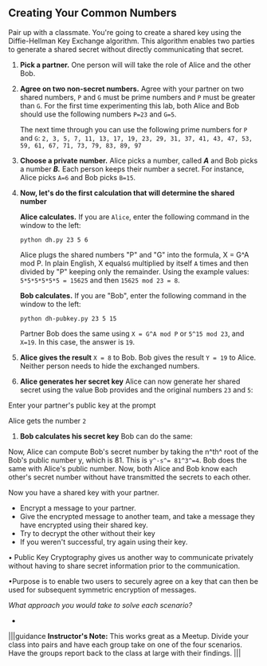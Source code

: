 ## Creating Your Common Numbers

Pair up with a classmate. You're going to create a shared key using the Diffie-Hellman Key Exchange algorithm. This algorithm enables two parties to generate a shared secret without directly communicating that secret. 
    
1. **Pick a partner.** One person will will take the role of Alice and the other Bob.
1. **Agree on two non-secret numbers.** Agree with your partner on two shared numbers, ``P`` and ``G`` must be prime numbers and ``P`` must be greater than ``G``.
    For the first time experimenting this lab, both Alice and Bob should use the following numbers ``P=23`` and ``G=5``.
  
    The next time through you can use the following prime numbers for ``P`` and ``G``: ``2, 3, 5, 7, 11, 13, 17, 19, 23, 29, 31, 37, 41, 43, 47, 53, 59, 61, 67, 71, 73, 79, 83, 89, 97``

1.  **Choose a private number.** Alice picks a number, called ***A*** and Bob picks a number ***B.*** Each person keeps their number a secret. For instance, Alice picks ``A=6`` and Bob picks ``B=15``.
1. **Now, let's do the first calculation that will determine the shared number**

    **Alice calculates.** If you are ``Alice``, enter the following command in the window to the left:

    ``python dh.py 23 5 6``

    Alice plugs the shared numbers "P" and "G" into the formula, X = G^A mod P. In plain English, X equals``G`` multiplied by itself ``A`` times and then divided by "P" keeping only the remainder. Using the example values: ``5*5*5*5*5*5 = 15625`` and then ``15625 mod 23 = 8``.

    **Bob calculates.** If you are "Bob", enter the following command in the window to the left:

    ``python dh-pubkey.py 23 5 15``

    Partner Bob does the same using ``X = G^A mod P`` or ``5^15 mod 23``, and ``X=19``. In this case, the answer is ``19``.

1.  **Alice gives the result** ``X = 8`` to Bob. Bob gives the result ``Y = 19`` to Alice. Neither person needs to hide the exchanged numbers.

1.  **Alice generates her secret key** Alice can now generate her shared secret using the value Bob provides and the original numbers ``23`` and ``5``:

Enter your partner's public key at the prompt

Alice gets the number ``2``

1.  **Bob calculates his secret key** Bob can do the same:

Now, Alice can compute Bob's secret number by taking the n^th^ root of the Bob's public number y, which is 81. This is ``y^-s^= 81^3^=4``. Bob does the same with Alice's  public number. Now, both Alice and Bob know each other's secret number without have transmitted the secrets to each other.

Now you have a shared key with your partner.  

 - Encrypt a message to your partner.
 - Give the encrypted message to another team, and take a message they have encrypted using their shared key.
 - Try to decrypt the other without their key
 - If you weren't successful, try again using their key.



 

• Public Key Cryptography gives us another way to communicate privately without having to share secret information prior to the communication.


•Purpose is to enable two users to securely agree on a key that can then be used for subsequent symmetric encryption of messages.



*What approach you would take to solve each scenario?*


*
|||guidance
**Instructor's Note:**  This works great as a Meetup.  Divide your class into pairs and have each group take on one of the four scenarios. Have the groups report back to the class at large with their findings.
|||
